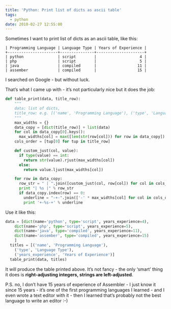 ```yaml
---
title: 'Python: Print list of dicts as ascii table'
tags:
  - python
date: 2010-02-27 12:55:00
---
```


Sometimes I want to print list of dicts as an ascii table, like this:

```
| Programming Language | Language Type | Years of Experience |
+----------------------+---------------+---------------------+
| python               | script        |                   4 |
| php                  | script        |                   5 |
| java                 | compiled      |                  11 |
| assember             | compiled      |                  15 |
```

I searched on Google - but without luck.<!-- more -->

 That&rsquo;s what I came up with - it&rsquo;s not particularly nice but it does the job:

```python
def table_print(data, title_row):
    """
    data: list of dicts,
    title_row: e.g. [('name', 'Programming Language'), ('type', 'Language Type')]
    """
    max_widths = {}
    data_copy = [dict(title_row)] + list(data)
    for col in data_copy[0].keys():
      max_widths[col] = max([len(str(row[col])) for row in data_copy])
    cols_order = [tup[0] for tup in title_row]

    def custom_just(col, value):
      if type(value) == int:
        return str(value).rjust(max_widths[col])
      else:
        return value.ljust(max_widths[col])

    for row in data_copy:
      row_str = " | ".join([custom_just(col, row[col]) for col in cols_order])
      print "| %s |" % row_str
      if data_copy.index(row) == 0:
        underline = "-+-".join(['-' * max_widths[col] for col in cols_order])
        print '+-%s-+' % underline
```

Use it like this:

```python
data = [dict(name='python', type='script', years_experience=4),
    dict(name='php', type='script', years_experience=5),
    dict(name='java', type='compiled', years_experience=11),
    dict(name='assember', type='compiled', years_experience=15)
    ]
  titles = [('name', 'Programming Language'),
    ('type', 'Language Type'),
    ('years_experience', 'Years of Experience')]
  table_print(data, titles)
```

It will produce the table printed above. It&rsquo;s not fancy - the only &lsquo;smart&rsquo; thing it does is **right-adjusting integers, strings are left-adjusted**.

 P.S. no, I don&rsquo;t have 15 years of experience of Assembler - I just know it since 15 years - it&rsquo;s one of the first programming languages I learned - and I even wrote a text editor with it - then I learned that&rsquo;s probably not the best language to write an editor :-)